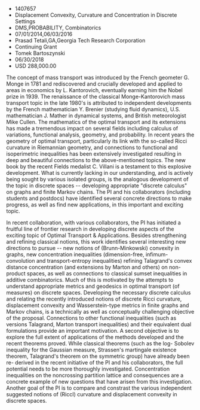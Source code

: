 
* 1407657
* Displacement Convexity, Curvature and Concentration in Discrete Settings
* DMS,PROBABILITY, Combinatorics
* 07/01/2014,06/03/2016
* Prasad Tetali,GA,Georgia Tech Research Corporation
* Continuing Grant
* Tomek Bartoszynski
* 06/30/2018
* USD 288,000.00

The concept of mass transport was introduced by the French geometer G. Monge in
1781 and rediscovered and crucially developed and applied to areas in economics
by L. Kantorovich, eventually earning him the Nobel prize in 1939. The
renaissance of the classical Monge-Kantorovich mass transport topic in the late
1980's is attributed to independent developments by the French mathematician Y.
Brenier (studying fluid dynamics), U.S. mathematician J. Mather in dynamical
systems, and British meteorologist Mike Cullen. The mathematics of the optimal
transport and its extensions has made a tremendous impact on several fields
including calculus of variations, functional analysis, geometry, and
probability. In recent years the geometry of optimal transport, particularly its
link with the so-called Ricci curvature in Riemannian geometry, and connections
to functional and isoperimetric inequalities has been extensively investigated
resulting in deep and beautiful connections to the above-mentioned topics. The
new book by the recent Fields medalist C. Villani is a testament to this
explosive development. What is currently lacking in our understanding, and is
actively being sought by various isolated groups, is the analogous development
of the topic in discrete spaces -- developing appropriate "discrete calculus" on
graphs and finite Markov chains. The PI and his collaborators (including
students and postdocs) have identified several concrete directions to make
progress, as well as find new applications, in this important and exciting
topic.

In recent collaboration, with various collaborators, the PI has initiated a
fruitful line of frontier research in developing discrete aspects of the
exciting topic of Optimal Transport & Applications. Besides strengthening and
refining classical notions, this work identifies several interesting new
directions to pursue -- new notions of (Brunn-Minkowski) convexity in graphs,
new concentration inequalities (dimension-free, infimum-convolution and
transport-entropy inequalities) refining Talagrand's convex distance
concentration (and extensions by Marton and others) on non-product spaces, as
well as connections to classical sumset inequalities in additive combinatorics.
Much of this is motivated by the attempts to understand appropriate metrics and
geodesics in optimal transport (of measures) on discrete spaces. Developing the
necessary discrete calculus and relating the recently introduced notions of
discrete Ricci curvature, displacement convexity and Wasserstein-type metrics in
finite graphs and Markov chains, is a technically as well as conceptually
challenging objective of the proposal. Connections to other functional
inequalities (such as versions Talagrand, Marton transport inequalities) and
their equivalent dual formulations provide an important motivation. A second
objective is to explore the full extent of applications of the methods developed
and the recent theorems proved. While classical theorems (such as the log-
Sobolev inequality for the Gaussian measure, Strassen's martingale existence
theorem, Talagrand's theorem on the symmetric group) have already been re-
derived in the recent initiative of the PI and his collaborators, the full
potential needs to be more thoroughly investigated. Concentration inequalities
on the noncrossing partition lattice and consequences are a concrete example of
new questions that have arisen from this investigation. Another goal of the PI
is to compare and constrast the various independent suggested notions of (RiccI)
curvature and displacement convexity in discrete spaces.
